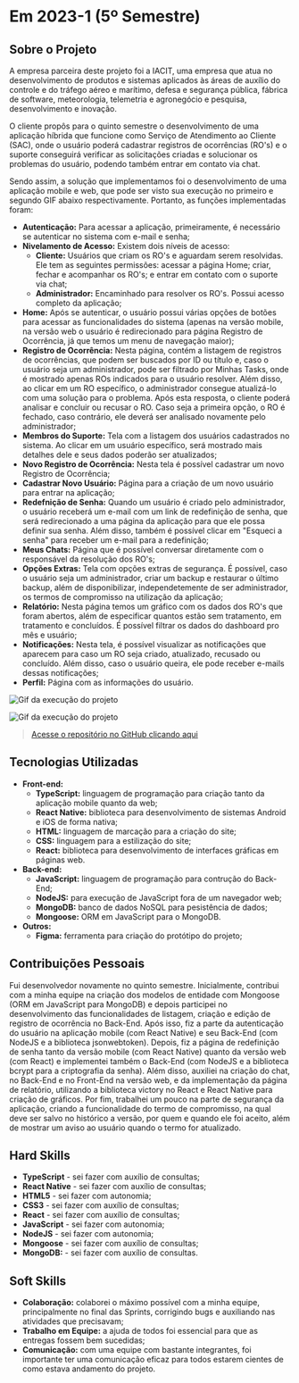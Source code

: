 # Em 2023-1 (5º Semestre)

## Sobre o Projeto

A empresa parceira deste projeto foi a IACIT, uma empresa que atua no desenvolvimento de produtos e sistemas aplicados às áreas de auxílio do controle e do tráfego aéreo e marítimo, defesa e segurança pública, fábrica de software, meteorologia, telemetria e agronegócio e pesquisa, desenvolvimento e inovação.

O cliente propôs para o quinto semestre o desenvolvimento de uma aplicação híbrida que funcione como Serviço de Atendimento ao Cliente (SAC), onde o usuário poderá cadastrar registros de ocorrências (RO's) e o suporte conseguirá verificar as solicitações criadas e solucionar os problemas do usuário, podendo também entrar em contato via chat.

Sendo assim, a solução que implementamos foi o desenvolvimento de uma aplicação mobile e web, que pode ser visto sua execução no primeiro e segundo GIF abaixo respectivamente. Portanto, as funções implementadas foram:

* **Autenticação:** Para acessar a aplicação, primeiramente, é necessário se autenticar no sistema com e-mail e senha;
* **Nivelamento de Acesso:** Existem dois níveis de acesso:
    * **Cliente:** Usuários que criam os RO's e aguardam serem resolvidas. Ele tem as seguintes permissões: acessar a página Home; criar, fechar e acompanhar os RO's; e entrar em contato com o suporte via chat;
    * **Administrador:** Encaminhado para resolver os RO's. Possui acesso completo da aplicação;
* **Home:** Após se autenticar, o usuário possui várias opções de botões para acessar as funcionalidades do sistema (apenas na versão mobile, na versão web o usuário é redirecionado para página Registro de Ocorrência, já que temos um menu de navegação maior);
* **Registro de Ocorrência:** Nesta página, contém a listagem de registros de ocorrências, que podem ser buscados por ID ou título e, caso o usuário seja um administrador, pode ser filtrado por Minhas Tasks, onde é mostrado apenas ROs indicados para o usuário resolver. Além disso, ao clicar em um RO específico, o administrador consegue atualizá-lo com uma solução para o problema. Após esta resposta, o cliente poderá analisar e concluir ou recusar o RO. Caso seja a primeira opção, o RO é fechado, caso contrário, ele deverá ser analisado novamente pelo administrador; 
* **Membros do Suporte:** Tela com a listagem dos usuários cadastrados no sistema. Ao clicar em um usuário específico, será mostrado mais detalhes dele e seus dados poderão ser atualizados;
* **Novo Registro de Ocorrência:** Nesta tela é possível cadastrar um novo Registro de Ocorrência;
* **Cadastrar Novo Usuário:** Página para a criação de um novo usuário para entrar na aplicação;
* **Redefnição de Senha:** Quando um usuário é criado pelo administrador, o usuário receberá um e-mail com um link de redefinição de senha, que será redirecionado a uma página da aplicação para que ele possa definir sua senha. Além disso, também é possível clicar em "Esqueci a senha" para receber um e-mail para a redefinição;
* **Meus Chats:** Página que é possível conversar diretamente com o responsável da resolução dos RO's; 
* **Opções Extras:** Tela com opções extras de segurança. É possível, caso o usuário seja um administrador, criar um backup e restaurar o último backup, além de disponibilizar, independetemente de ser administrador, os termos de compromisso na utilização da aplicação;
* **Relatório:** Nesta página temos um gráfico com os dados dos RO's que foram abertos, além de especificar quantos estão sem tratamento, em tratamento e concluídos. É possível filtrar os dados do dashboard pro mês e usuário;
* **Notificações:** Nesta tela, é possível visualizar as notificações que aparecem para caso um RO seja criado, atualizado, recusado ou concluído. Além disso, caso o usuário queira, ele pode receber e-mails dessas notificações;
* **Perfil:** Página com as informações do usuário.

![Gif da execução do projeto](../img/5-semestre-app.gif)

![Gif da execução do projeto](../img/5-semestre-web.gif)

> [Acesse o repositório no GitHub clicando aqui](https://github.com/inodevs-5/Reportify_Doc)

## Tecnologias Utilizadas

* **Front-end:** 
    - **TypeScript:** linguagem de programação para criação tanto da aplicação mobile quanto da web;
    - **React Native:** biblioteca para desenvolvimento de sistemas Android e iOS de forma nativa;
    - **HTML:** linguagem de marcação para a criação do site;
    - **CSS:** linguagem para a estilização do site;
    - **React:** biblioteca para desenvolvimento de interfaces gráficas em páginas web.
* **Back-end:** 
    - **JavaScript:** linguagem de programação para contrução do Back-End;
    - **NodeJS:** para execução de JavaScript fora de um navegador web;
    - **MongoDB:** banco de dados NoSQL para pesistência de dados;
    - **Mongoose:** ORM em JavaScript para o MongoDB.
* **Outros:** 
    - **Figma:** ferramenta para criação do protótipo do projeto;

## Contribuições Pessoais

Fui desenvolvedor novamente no quinto semestre. Inicialmente, contribui com a minha equipe na criação dos modelos de entidade com Mongoose (ORM em JavaScript para MongoDB) e depois participei no desenvolvimento das funcionalidades de listagem, criação e edição de registro de ocorrência no Back-End. Após isso, fiz a parte da autenticação do usuário na aplicação mobile (com React Native) e seu Back-End (com NodeJS e a biblioteca jsonwebtoken). Depois, fiz a página de redefinição de senha tanto da versão mobile (com React Native) quanto da versão web (com React) e implementei também o Back-End (com NodeJS e a biblioteca bcrypt para a criptografia da senha). Além disso, auxiliei na criação do chat, no Back-End e no Front-End na versão web, e da implementação da página de relatório, utilizando a biblioteca victory no React e React Native para criação de gráficos. Por fim, trabalhei um pouco na parte de segurança da aplicação, criando a funcionalidade do termo de compromisso, na qual deve ser salvo no histórico a versão, por quem e quando ele foi aceito, além de mostrar um aviso ao usuário quando o termo for atualizado.

## Hard Skills

* **TypeScript** - sei fazer com auxílio de consultas;
* **React Native** - sei fazer com auxílio de consultas;
* **HTML5** - sei fazer com autonomia;
* **CSS3** - sei fazer com auxílio de consultas;
* **React** - sei fazer com auxílio de consultas;
* **JavaScript** - sei fazer com autonomia;
* **NodeJS** - sei fazer com autonomia;
* **Mongoose** - sei fazer com auxílio de consultas;
* **MongoDB:** - sei fazer com auxílio de consultas.

## Soft Skills

* **Colaboração:** colaborei o máximo possível com a minha equipe, principalmente no final das Sprints, corrigindo bugs e auxiliando nas atividades que precisavam;
* **Trabalho em Equipe:** a ajuda de todos foi essencial para que as entregas fossem bem sucedidas;
* **Comunicação:** com uma equipe com bastante integrantes, foi importante ter uma comunicação eficaz para todos estarem cientes de como estava andamento do projeto.
